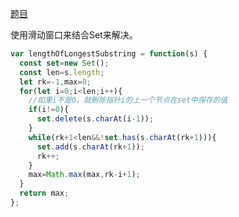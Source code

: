 [题目](https://leetcode.cn/problems/longest-substring-without-repeating-characters/)

使用滑动窗口来结合Set来解决。

```js
var lengthOfLongestSubstring = function(s) {
  const set=new Set();
  const len=s.length;
  let rk=-1,max=0;
  for(let i=0;i<len;i++){
    //如果i不是0，就删除指针i的上一个节点在set中保存的值
    if(i!=0){
      set.delete(s.charAt(i-1));
    }
    while(rk+1<len&&!set.has(s.charAt(rk+1))){
      set.add(s.charAt(rk+1));
      rk++;
    }
    max=Math.max(max,rk-i+1);
  }
  return max;
};
```